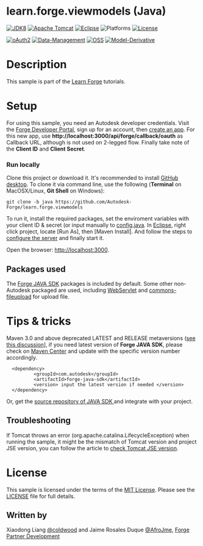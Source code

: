 # learn.forge.viewmodels (Java)

[![JDK8](https://img.shields.io/badge/JDK-8-green.svg)](http://www.oracle.com/technetwork/java/javase/downloads/jdk8-downloads-2133151.html) 
[![Apache Tomcat](https://img.shields.io/badge/Tomcat-9.0-yellow.svg)](https://tomcat.apache.org/download-90.cgi)
[![Eclipse](https://img.shields.io/badge/Eclipse-Oxygen-orange.svg)](http://www.eclipse.org/downloads/packages/eclipse-ide-java-ee-developers/oxygen3) 
![Platforms](https://img.shields.io/badge/platform-windows%20%7C%20osx%20%7C%20linux-lightgray.svg)
[![License](http://img.shields.io/:license-mit-blue.svg)](http://opensource.org/licenses/MIT)

[![oAuth2](https://img.shields.io/badge/oAuth2-v1-green.svg)](http://developer.autodesk.com/)
[![Data-Management](https://img.shields.io/badge/Data%20Management-v1-green.svg)](http://developer.autodesk.com/)
[![OSS](https://img.shields.io/badge/OSS-v2-green.svg)](http://developer.autodesk.com/)
[![Model-Derivative](https://img.shields.io/badge/Model%20Derivative-v2-green.svg)](http://developer.autodesk.com/)

# Description

This sample is part of the [Learn Forge](http://learnforge.autodesk.io) tutorials.

# Setup

For using this sample, you need an Autodesk developer credentials. Visit the [Forge Developer Portal](https://developer.autodesk.com), sign up for an account, then [create an app](https://developer.autodesk.com/myapps/create). For this new app, use **http://localhost:3000/api/forge/callback/oauth** as Callback URL, although is not used on 2-legged flow. Finally take note of the **Client ID** and **Client Secret**.

### Run locally

Clone this project or download it. It's recommended to install [GitHub desktop](https://desktop.github.com/). To clone it via command line, use the following (**Terminal** on MacOSX/Linux, **Git Shell** on Windows):

    git clone -b java https://github.com/Autodesk-Forge/learn.forge.viewmodels

To run it, install the required packages, set the enviroment variables with your client ID & secret (or input manually to [config.java](/src/main/java/config.java). In [Eclipse](http://www.eclipse.org/downloads/packages/eclipse-ide-java-ee-developers/oxygen3), right click project, locate [Run As], then [Maven Install]. And follow the steps to [configure the server](http://learnforge.autodesk.io/#/environment/rundebug/java) and finally start it. 

Open the browser: [http://localhost:3000](http://localhost:3000).

## Packages used

The [Forge JAVA SDK](https://search.maven.org/search?q=a:forge-java-sdk) packages is included by default. Some other non-Autodesk packaged are used, including [WebServlet](https://docs.oracle.com/javaee/6/api/javax/servlet/annotation/WebServlet.html) and [commons-fileupload](https://mvnrepository.com/artifact/commons-fileupload/commons-fileupload/1.3) for upload file.

# Tips & tricks
Maven 3.0 and above deprecated LATEST and RELEASE metaversions ([see this discussion](https://stackoverflow.com/questions/30571/how-do-i-tell-maven-to-use-the-latest-version-of-a-dependency)], if you need latest version of **Forge JAVA SDK**, please check on [Maven Center](https://search.maven.org/search?q=a:forge-java-sdk) and update with the specific version number accordingly. 
  ```
    <dependency>
            <groupId>com.autodesk</groupId>
            <artifactId>forge-java-sdk</artifactId> 
            <version> input the latest version if needed </version>
    </dependency>
  ```
Or, get the [source repository of JAVA SDK ](https://github.com/Autodesk-Forge/forge-api-java-client) and integrate with your project.

## Troubleshooting

If Tomcat throws an error (org.apache.catalina.LifecycleException) when running the sample, it might be the mismatch of Tomcat version and project JSE version, you can follow the article to [check Tomcat JSE version](http://www.codejava.net/ides/eclipse/how-to-change-java-runtime-environment-for-tomcat-in-eclipse).  

# License

This sample is licensed under the terms of the [MIT License](http://opensource.org/licenses/MIT).
Please see the [LICENSE](LICENSE) file for full details.

## Written by

Xiaodong Liang [@coldwood](https://twitter.com/coldwood) and Jaime Rosales Duque [@AfroJme](https://twitter.com/AfroJme), [Forge Partner Development](http://forge.autodesk.com)